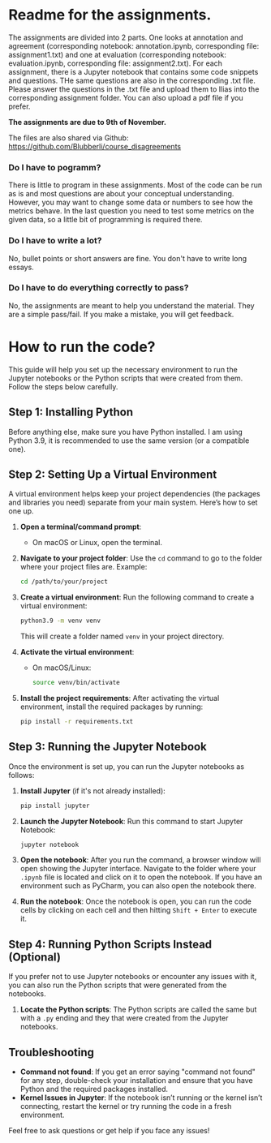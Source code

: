 # Readme for the assignments.

The assignments are divided into 2 parts. One looks at annotation and agreement (corresponding notebook: annotation.ipynb, corresponding file:
assignment1.txt) and one at evaluation (corresponding notebook: evaluation.ipynb, corresponding file:
assignment2.txt). For each
assignment, there is a Jupyter notebook that contains some code snippets and questions. THe same questions are also in the corresponding .txt file.
Please answer the questions in the .txt file and upload them to Ilias into the corresponding assignment folder. You can also upload a pdf file if you prefer.

**The assignments are due to 9th of November.** 

The files are also shared via Github: https://github.com/Blubberli/course_disagreements

### Do I have to pogramm? 
There is little to program in these assignments. Most of the code can be run as is and most questions are about your conceptual understanding.
However, you may want to change some data or numbers to see how the metrics behave. In the last question you need to test some metrics on the given data, so 
a little bit of programming is required there.

### Do I have to write a lot?
No, bullet points or short answers are fine. You don't have to write long essays.

### Do I have to do everything correctly to pass?
No, the assignments are meant to help you understand the material. They are a simple pass/fail. If you make a mistake, you will get feedback.

# How to run the code?

This guide will help you set up the necessary environment to run the Jupyter notebooks or the Python scripts that were created from them. Follow the steps below carefully.

## Step 1: Installing Python

Before anything else, make sure you have Python installed. I am using Python 3.9, it is recommended to use the same version (or a compatible one).

## Step 2: Setting Up a Virtual Environment

A virtual environment helps keep your project dependencies (the packages and libraries you need) separate from your main system. Here’s how to set one up.

1. **Open a terminal/command prompt**:
   - On macOS or Linux, open the terminal.

2. **Navigate to your project folder**:
   Use the `cd` command to go to the folder where your project files are. Example:
   ```bash
   cd /path/to/your/project
   ```

3. **Create a virtual environment**:
   Run the following command to create a virtual environment:
   ```bash
   python3.9 -m venv venv
   ```
   This will create a folder named `venv` in your project directory.

4. **Activate the virtual environment**:
   - On macOS/Linux:
     ```bash
     source venv/bin/activate
     ```

5. **Install the project requirements**:
   After activating the virtual environment, install the required packages by running:
   ```bash
   pip install -r requirements.txt
   ```

## Step 3: Running the Jupyter Notebook

Once the environment is set up, you can run the Jupyter notebooks as follows:

1. **Install Jupyter** (if it's not already installed):
   ```bash
   pip install jupyter
   ```

2. **Launch the Jupyter Notebook**:
   Run this command to start Jupyter Notebook:
   ```bash
   jupyter notebook
   ```

3. **Open the notebook**:
   After you run the command, a browser window will open showing the Jupyter interface. Navigate to the folder where your `.ipynb` file is located and click on it to open the notebook. If you have an environment such as PyCharm, you can also open the notebook there.

4. **Run the notebook**:
   Once the notebook is open, you can run the code cells by clicking on each cell and then hitting `Shift + Enter` to execute it.

## Step 4: Running Python Scripts Instead (Optional)

If you prefer not to use Jupyter notebooks or encounter any issues with it, you can also run the Python scripts that were generated from the notebooks.

1. **Locate the Python scripts**:
   The Python scripts are called the same but with a  `.py` ending and they that were created from the Jupyter notebooks.


## Troubleshooting

- **Command not found**: If you get an error saying "command not found" for any step, double-check your installation and ensure that you have Python and the required packages installed.
- **Kernel Issues in Jupyter**: If the notebook isn’t running or the kernel isn’t connecting, restart the kernel or try running the code in a fresh environment.

Feel free to ask questions or get help if you face any issues!